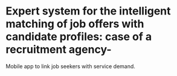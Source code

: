 # Expert system for the intelligent matching of job offers with candidate profiles: case of a recruitment agency-
Mobile app to link job seekers with service demand.
